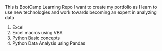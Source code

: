 This is BootCamp Learning Repo
I want to create my portfolio as I learn to use new technologies and work towards becoming an expert in analyzing data

1. Excel
2. Excel macros using VBA
3. Python Basic concepts
4. Python Data Analysis using Pandas